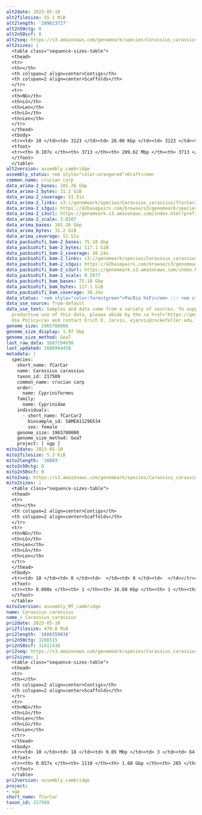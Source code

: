 ```yaml
---
alt2date: 2023-05-10
alt2filesize: 55.1 MiB
alt2length: '209623727'
alt2n50ctg: 0
alt2n50scf: 0
alt2seq: https://s3.amazonaws.com/genomeark/species/Carassius_carassius/fCarCar2/assembly_cambridge/fCarCar2.alt.asm.20230510.fasta.gz
alt2sizes: |
  <table class="sequence-sizes-table">
  <thead>
  <tr>
  <th></th>
  <th colspan=2 align=center>Contigs</th>
  <th colspan=2 align=center>Scaffolds</th>
  </tr>
  <tr>
  <th>NG</th>
  <th>LG</th>
  <th>Len</th>
  <th>LG</th>
  <th>Len</th>
  </tr>
  </thead>
  <tbody>
  <tr><td> 10 </td><td> 3123 </td><td> 28.09 Kbp </td><td> 3123 </td><td> 28.09 Kbp </td></tr><tr><td> 20 </td><td> 0 </td><td>  </td><td> 0 </td><td>  </td></tr><tr><td> 30 </td><td> 0 </td><td>  </td><td> 0 </td><td>  </td></tr><tr><td> 40 </td><td> 0 </td><td>  </td><td> 0 </td><td>  </td></tr><tr style="background-color:#cccccc;"><td> 50 </td><td> 0 </td><td>  </td><td> 0 </td><td>  </td></tr><tr><td> 60 </td><td> 0 </td><td>  </td><td> 0 </td><td>  </td></tr><tr><td> 70 </td><td> 0 </td><td>  </td><td> 0 </td><td>  </td></tr><tr><td> 80 </td><td> 0 </td><td>  </td><td> 0 </td><td>  </td></tr><tr><td> 90 </td><td> 0 </td><td>  </td><td> 0 </td><td>  </td></tr><tr><td> 100 </td><td> 0 </td><td>  </td><td> 0 </td><td>  </td></tr></tbody>
  <tfoot>
  <tr><th> 0.107x </th><th> 3713 </th><th> 209.62 Mbp </th><th> 3713 </th><th> 209.62 Mbp </th></tr>
  </tfoot>
  </table>
alt2version: assembly_cambridge
assembly_status: <em style="color:orangered">Draft</em>
common_name: crucian carp
data_arima-2_bases: 101.26 Gbp
data_arima-2_bytes: 31.2 GiB
data_arima-2_coverage: 51.51x
data_arima-2_links: s3://genomeark/species/Carassius_carassius/fCarCar2/genomic_data/arima/<br>
data_arima-2_s3gui: https://42basepairs.com/browse/s3/genomeark/species/Carassius_carassius/fCarCar2/genomic_data/arima/
data_arima-2_s3url: https://genomeark.s3.amazonaws.com/index.html?prefix=species/Carassius_carassius/fCarCar2/genomic_data/arima/
data_arima-2_scale: 3.0207
data_arima_bases: 101.26 Gbp
data_arima_bytes: 31.2 GiB
data_arima_coverage: 51.51x
data_pacbiohifi_bam-2_bases: 75.18 Gbp
data_pacbiohifi_bam-2_bytes: 117.1 GiB
data_pacbiohifi_bam-2_coverage: 38.24x
data_pacbiohifi_bam-2_links: s3://genomeark/species/Carassius_carassius/fCarCar2/genomic_data/pacbio_hifi/<br>
data_pacbiohifi_bam-2_s3gui: https://42basepairs.com/browse/s3/genomeark/species/Carassius_carassius/fCarCar2/genomic_data/pacbio_hifi/
data_pacbiohifi_bam-2_s3url: https://genomeark.s3.amazonaws.com/index.html?prefix=species/Carassius_carassius/fCarCar2/genomic_data/pacbio_hifi/
data_pacbiohifi_bam-2_scale: 0.5977
data_pacbiohifi_bam_bases: 75.18 Gbp
data_pacbiohifi_bam_bytes: 117.1 GiB
data_pacbiohifi_bam_coverage: 38.24x
data_status: '<em style="color:forestgreen">PacBio HiFi</em> ::: <em style="color:forestgreen">Arima</em>'
data_use_source: from-default
data_use_text: Samples and data come from a variety of sources. To support fair and
  productive use of this data, please abide by the <a href="https://genome10k.soe.ucsc.edu/data-use-policies/">Data
  Use Policy</a> and contact Erich D. Jarvis, ejarvis@rockefeller.edu, with any questions.
genome_size: 1965780000
genome_size_display: 1.97 Gbp
genome_size_method: GoaT
last_raw_data: 1687194698
last_updated: 1688994458
metadata: |
  species:
    short_name: fCarCar
    name: Carassius carassius
    taxon_id: 217509
    common_name: crucian carp
    order:
      name: Cypriniformes
    family:
      name: Cyprinidae
    individuals:
      - short_name: fCarCar2
        biosample_id: SAMEA11296534
        sex: female
    genome_size: 1965780000
    genome_size_method: GoaT
    project: [ vgp ]
mito2date: 2023-05-10
mito2filesize: 5.3 KiB
mito2length: '16603'
mito2n50ctg: 0
mito2n50scf: 0
mito2seq: https://s3.amazonaws.com/genomeark/species/Carassius_carassius/fCarCar2/assembly_MT_cambridge/fCarCar2.MT.20230510.fasta.gz
mito2sizes: |
  <table class="sequence-sizes-table">
  <thead>
  <tr>
  <th></th>
  <th colspan=2 align=center>Contigs</th>
  <th colspan=2 align=center>Scaffolds</th>
  </tr>
  <tr>
  <th>NG</th>
  <th>LG</th>
  <th>Len</th>
  <th>LG</th>
  <th>Len</th>
  </tr>
  </thead>
  <tbody>
  <tr><td> 10 </td><td> 0 </td><td>  </td><td> 0 </td><td>  </td></tr><tr><td> 20 </td><td> 0 </td><td>  </td><td> 0 </td><td>  </td></tr><tr><td> 30 </td><td> 0 </td><td>  </td><td> 0 </td><td>  </td></tr><tr><td> 40 </td><td> 0 </td><td>  </td><td> 0 </td><td>  </td></tr><tr style="background-color:#cccccc;"><td> 50 </td><td> 0 </td><td style="background-color:#ff8888;">  </td><td> 0 </td><td style="background-color:#ff8888;">  </td></tr><tr><td> 60 </td><td> 0 </td><td>  </td><td> 0 </td><td>  </td></tr><tr><td> 70 </td><td> 0 </td><td>  </td><td> 0 </td><td>  </td></tr><tr><td> 80 </td><td> 0 </td><td>  </td><td> 0 </td><td>  </td></tr><tr><td> 90 </td><td> 0 </td><td>  </td><td> 0 </td><td>  </td></tr><tr><td> 100 </td><td> 0 </td><td>  </td><td> 0 </td><td>  </td></tr></tbody>
  <tfoot>
  <tr><th> 0.000x </th><th> 1 </th><th> 16.60 Kbp </th><th> 1 </th><th> 16.60 Kbp </th></tr>
  </tfoot>
  </table>
mito2version: assembly_MT_cambridge
name: Carassius carassius
name_: Carassius_carassius
pri2date: 2023-05-10
pri2filesize: 478.8 MiB
pri2length: '1684359838'
pri2n50ctg: 3286515
pri2n50scf: 31411436
pri2seq: https://s3.amazonaws.com/genomeark/species/Carassius_carassius/fCarCar2/assembly_cambridge/fCarCar2.pri.asm.20230510.fasta.gz
pri2sizes: |
  <table class="sequence-sizes-table">
  <thead>
  <tr>
  <th></th>
  <th colspan=2 align=center>Contigs</th>
  <th colspan=2 align=center>Scaffolds</th>
  </tr>
  <tr>
  <th>NG</th>
  <th>LG</th>
  <th>Len</th>
  <th>LG</th>
  <th>Len</th>
  </tr>
  </thead>
  <tbody>
  <tr><td> 10 </td><td> 18 </td><td> 9.05 Mbp </td><td> 3 </td><td> 64.91 Mbp </td></tr><tr><td> 20 </td><td> 44 </td><td> 6.51 Mbp </td><td> 7 </td><td> 47.47 Mbp </td></tr><tr><td> 30 </td><td> 78 </td><td> 5.22 Mbp </td><td> 12 </td><td> 34.74 Mbp </td></tr><tr><td> 40 </td><td> 120 </td><td> 4.10 Mbp </td><td> 18 </td><td> 32.78 Mbp </td></tr><tr style="background-color:#cccccc;"><td> 50 </td><td> 174 </td><td style="background-color:#88ff88;"> 3.29 Mbp </td><td> 24 </td><td style="background-color:#88ff88;"> 31.41 Mbp </td></tr><tr><td> 60 </td><td> 245 </td><td> 2.35 Mbp </td><td> 31 </td><td> 29.67 Mbp </td></tr><tr><td> 70 </td><td> 349 </td><td> 1.51 Mbp </td><td> 38 </td><td> 25.30 Mbp </td></tr><tr><td> 80 </td><td> 528 </td><td> 0.72 Mbp </td><td> 47 </td><td> 18.54 Mbp </td></tr><tr><td> 90 </td><td> 0 </td><td>  </td><td> 0 </td><td>  </td></tr><tr><td> 100 </td><td> 0 </td><td>  </td><td> 0 </td><td>  </td></tr></tbody>
  <tfoot>
  <tr><th> 0.857x </th><th> 1110 </th><th> 1.68 Gbp </th><th> 285 </th><th> 1.68 Gbp </th></tr>
  </tfoot>
  </table>
pri2version: assembly_cambridge
project:
- vgp
short_name: fCarCar
taxon_id: 217509
---
```

